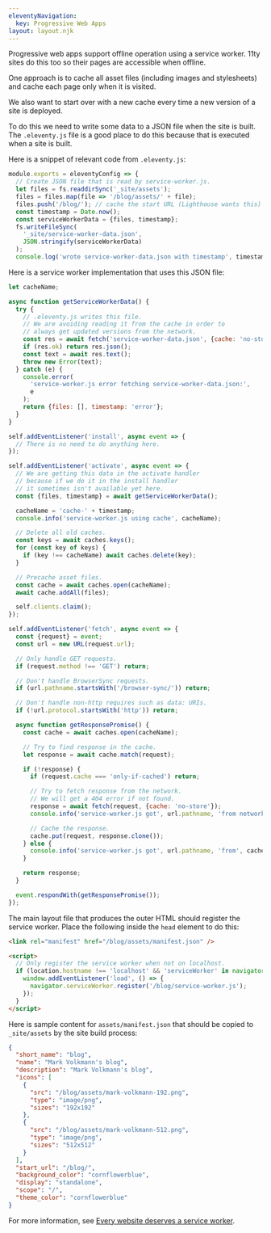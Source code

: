 ```yaml
---
eleventyNavigation:
  key: Progressive Web Apps
layout: layout.njk
---
```


Progressive web apps support offline operation using a service worker.
11ty sites do this too so their pages are accessible when offline.

One approach is to cache all asset files
(including images and stylesheets)
and cache each page only when it is visited.

We also want to start over with a new cache
every time a new version of a site is deployed.

To do this we need to write some data to a JSON file
when the site is built.
The `.eleventy.js` file is a good place to do this
because that is executed when a site is built.

Here is a snippet of relevant code from `.eleventy.js`:

```js
module.exports = eleventyConfig => {
  // Create JSON file that is read by service-worker.js.
  let files = fs.readdirSync('_site/assets');
  files = files.map(file => '/blog/assets/' + file);
  files.push('/blog/'); // cache the start URL (Lighthouse wants this)
  const timestamp = Date.now();
  const serviceWorkerData = {files, timestamp};
  fs.writeFileSync(
    '_site/service-worker-data.json',
    JSON.stringify(serviceWorkerData)
  );
  console.log('wrote service-worker-data.json with timestamp', timestamp);
```

Here is a service worker implementation that uses this JSON file:

```js
let cacheName;

async function getServiceWorkerData() {
  try {
    // .eleventy.js writes this file.
    // We are avoiding reading it from the cache in order to
    // always get updated versions from the network.
    const res = await fetch('service-worker-data.json', {cache: 'no-store'});
    if (res.ok) return res.json();
    const text = await res.text();
    throw new Error(text);
  } catch (e) {
    console.error(
      'service-worker.js error fetching service-worker-data.json:',
      e
    );
    return {files: [], timestamp: 'error'};
  }
}

self.addEventListener('install', async event => {
  // There is no need to do anything here.
});

self.addEventListener('activate', async event => {
  // We are getting this data in the activate handler
  // because if we do it in the install handler
  // it sometimes isn't available yet here.
  const {files, timestamp} = await getServiceWorkerData();

  cacheName = 'cache-' + timestamp;
  console.info('service-worker.js using cache', cacheName);

  // Delete all old caches.
  const keys = await caches.keys();
  for (const key of keys) {
    if (key !== cacheName) await caches.delete(key);
  }

  // Precache asset files.
  const cache = await caches.open(cacheName);
  await cache.addAll(files);

  self.clients.claim();
});

self.addEventListener('fetch', async event => {
  const {request} = event;
  const url = new URL(request.url);

  // Only handle GET requests.
  if (request.method !== 'GET') return;

  // Don't handle BrowserSync requests.
  if (url.pathname.startsWith('/browser-sync/')) return;

  // Don't handle non-http requires such as data: URIs.
  if (!url.protocol.startsWith('http')) return;

  async function getResponsePromise() {
    const cache = await caches.open(cacheName);

    // Try to find response in the cache.
    let response = await cache.match(request);

    if (!response) {
      if (request.cache === 'only-if-cached') return;

      // Try to fetch response from the network.
      // We will get a 404 error if not found.
      response = await fetch(request, {cache: 'no-store'});
      console.info('service-worker.js got', url.pathname, 'from network');

      // Cache the response.
      cache.put(request, response.clone());
    } else {
      console.info('service-worker.js got', url.pathname, 'from', cacheName);
    }

    return response;
  }

  event.respondWith(getResponsePromise());
});
```

The main layout file that produces the outer HTML
should register the service worker.
Place the following inside the `head` element to do this:

```html
<link rel="manifest" href="/blog/assets/manifest.json" />

<script>
  // Only register the service worker when not on localhost.
  if (location.hostname !== 'localhost' && 'serviceWorker' in navigator) {
    window.addEventListener('load', () => {
      navigator.serviceWorker.register('/blog/service-worker.js');
    });
  }
</script>
```

Here is sample content for `assets/manifest.json` that should
be copied to `_site/assets` by the site build process:

```json
{
  "short_name": "blog",
  "name": "Mark Volkmann's blog",
  "description": "Mark Volkmann's blog",
  "icons": [
    {
      "src": "/blog/assets/mark-volkmann-192.png",
      "type": "image/png",
      "sizes": "192x192"
    },
    {
      "src": "/blog/assets/mark-volkmann-512.png",
      "type": "image/png",
      "sizes": "512x512"
    }
  ],
  "start_url": "/blog/",
  "background_color": "cornflowerblue",
  "display": "standalone",
  "scope": "/",
  "theme_color": "cornflowerblue"
}
```

For more information, see
[Every website deserves a service worker](https://blog.logrocket.com/every-website-deserves-a-service-worker/).
